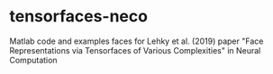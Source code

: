 # tensorfaces-neco
Matlab code and examples faces for Lehky et al. (2019) paper "Face Representations via Tensorfaces of Various Complexities" 
in Neural Computation
